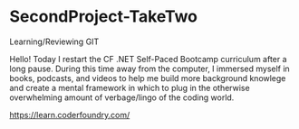 # SecondProject-TakeTwo
Learning/Reviewing GIT


Hello! Today I restart the CF .NET Self-Paced Bootcamp curriculum after a long pause.  During this time away from the computer, I immersed myself in books, podcasts, and videos to help me build more background knowlege and create a mental framework in which to plug in the otherwise overwhelming amount of verbage/lingo of the coding world.

https://learn.coderfoundry.com/


